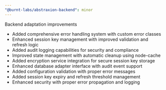 ```yaml
---
"@burnt-labs/abstraxion-backend": minor
---
```


Backend adaptation improvements

- Added comprehensive error handling system with custom error classes
- Enhanced session key management with improved validation and refresh logic
- Added audit logging capabilities for security and compliance
- Improved state management with automatic cleanup using node-cache
- Added encryption service integration for secure session key storage
- Enhanced database adapter interface with audit event support
- Added configuration validation with proper error messages
- Added session key expiry and refresh threshold management
- Enhanced security with proper error propagation and logging

